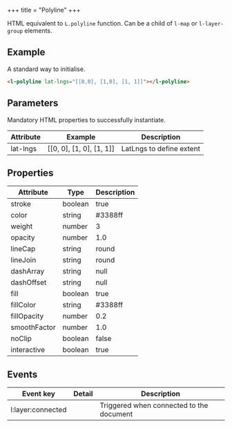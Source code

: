 +++
title = "Polyline"
+++

HTML equivalent to `L.polyline` function.
Can be a child of `l-map` or `l-layer-group` elements.

## Example

A standard way to initialise.

```html
<l-polyline lat-lngs="[[0,0], [1,0], [1, 1]]"></l-polyline>
```

## Parameters

Mandatory HTML properties to successfully instantiate.

| Attribute | Example | Description |
| -- | -- | -- |
| lat-lngs | [[0, 0], [1, 0], [1, 1]] | LatLngs to define extent |

## Properties

| Attribute    | Type    | Description |
| --           | --      | --          |
| stroke       | boolean | true        |
| color        | string  | #3388ff     |
| weight       | number  | 3           |
| opacity      | number  | 1.0         |
| lineCap      | string  | round       |
| lineJoin     | string  | round       |
| dashArray    | string  | null        |
| dashOffset   | string  | null        |
| fill         | boolean | true        |
| fillColor    | string  | #3388ff     |
| fillOpacity  | number  | 0.2         |
| smoothFactor | number  | 1.0         |
| noClip       | boolean | false       |
| interactive  | boolean | true        |

## Events

| Event key | Detail | Description |
| -- | -- | -- |
| l:layer:connected | | Triggered when connected to the document |

